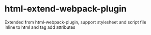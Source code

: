 # html-extend-webpack-plugin
Extended from html-webpack-plugin, support stylesheet and script file inline to html and tag add attributes
